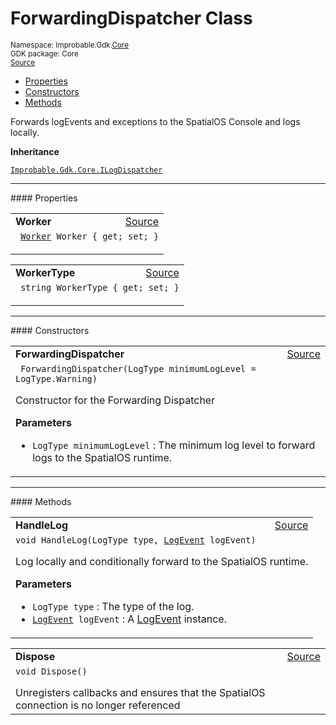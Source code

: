 
# ForwardingDispatcher Class
<sup>
Namespace: Improbable.Gdk.<a href="{{urlRoot}}/api/core-index">Core</a><br/>
GDK package: Core<br/>
<a href="https://www.github.com/spatialos/gdk-for-unity/blob/c62f1703b591ee684fba123ba0dc6c231eca5126/workers/unity/Packages/io.improbable.gdk.core/Logging/ForwardingDispatcher.cs/#L11">Source</a>
<style>
a code {
                    padding: 0em 0.25em!important;
}
code {
                    background-color: #ffffff!important;
}
</style>
</sup>
<nav id="pageToc" class="page-toc"><ul><li><a href="#properties">Properties</a>
<li><a href="#constructors">Constructors</a>
<li><a href="#methods">Methods</a>
</ul></nav>

</p>



<p>Forwards logEvents and exceptions to the SpatialOS Console and logs locally. </p>



</p>

<b>Inheritance</b>

<code><a href="{{urlRoot}}/api/core/i-log-dispatcher">Improbable.Gdk.Core.ILogDispatcher</a></code>








</p>
<hr style="width:100%; border-top-color:#d8d8d8" />
#### Properties


</p>




<table width="100%">
    <tr>
        <td style="border-right:none"><a id="worker"></a><b>Worker</b></td>
        <td style="border-left:none; text-align:right"><a href="https://www.github.com/spatialos/gdk-for-unity/blob/c62f1703b591ee684fba123ba0dc6c231eca5126/workers/unity/Packages/io.improbable.gdk.core/Logging/ForwardingDispatcher.cs/#L17">Source</a></td>
    </tr>
    <tr>
        <td colspan="2">
<code> <a href="{{urlRoot}}/api/core/worker">Worker</a> Worker { get; set; }</code></p>



</td>
    </tr>
</table>


<table width="100%">
    <tr>
        <td style="border-right:none"><a id="workertype"></a><b>WorkerType</b></td>
        <td style="border-left:none; text-align:right"><a href="https://www.github.com/spatialos/gdk-for-unity/blob/c62f1703b591ee684fba123ba0dc6c231eca5126/workers/unity/Packages/io.improbable.gdk.core/Logging/ForwardingDispatcher.cs/#L18">Source</a></td>
    </tr>
    <tr>
        <td colspan="2">
<code> string WorkerType { get; set; }</code></p>



</td>
    </tr>
</table>





</p>
<hr style="width:100%; border-top-color:#d8d8d8" />
#### Constructors


</p>




<table width="100%">
    <tr>
        <td style="border-right:none"><a id="forwardingdispatcher-logtype"></a><b>ForwardingDispatcher</b></td>
        <td style="border-left:none; text-align:right"><a href="https://www.github.com/spatialos/gdk-for-unity/blob/c62f1703b591ee684fba123ba0dc6c231eca5126/workers/unity/Packages/io.improbable.gdk.core/Logging/ForwardingDispatcher.cs/#L33">Source</a></td>
    </tr>
    <tr>
        <td colspan="2">
<code> ForwardingDispatcher(LogType minimumLogLevel = LogType.Warning)</code></p>
Constructor for the Forwarding Dispatcher 


</p>

<b>Parameters</b>

<ul>
<li><code>LogType minimumLogLevel</code> : The minimum log level to forward logs to the SpatialOS runtime.</li>
</ul>





</td>
    </tr>
</table>




</p>
<hr style="width:100%; border-top-color:#d8d8d8" />
#### Methods


</p>




<table width="100%">
    <tr>
        <td style="border-right:none"><a id="handlelog-logtype-logevent"></a><b>HandleLog</b></td>
        <td style="border-left:none; text-align:right"><a href="https://www.github.com/spatialos/gdk-for-unity/blob/c62f1703b591ee684fba123ba0dc6c231eca5126/workers/unity/Packages/io.improbable.gdk.core/Logging/ForwardingDispatcher.cs/#L60">Source</a></td>
    </tr>
    <tr>
        <td colspan="2">
<code>void HandleLog(LogType type, <a href="{{urlRoot}}/api/core/log-event">LogEvent</a> logEvent)</code></p>
Log locally and conditionally forward to the SpatialOS runtime. 


</p>

<b>Parameters</b>

<ul>
<li><code>LogType type</code> : The type of the log.</li>
<li><code><a href="{{urlRoot}}/api/core/log-event">LogEvent</a> logEvent</code> : A <a href="{{urlRoot}}/api/core/log-event">LogEvent</a> instance.</li>
</ul>





</td>
    </tr>
</table>


<table width="100%">
    <tr>
        <td style="border-right:none"><a id="dispose"></a><b>Dispose</b></td>
        <td style="border-left:none; text-align:right"><a href="https://www.github.com/spatialos/gdk-for-unity/blob/c62f1703b591ee684fba123ba0dc6c231eca5126/workers/unity/Packages/io.improbable.gdk.core/Logging/ForwardingDispatcher.cs/#L114">Source</a></td>
    </tr>
    <tr>
        <td colspan="2">
<code>void Dispose()</code></p>
Unregisters callbacks and ensures that the SpatialOS connection is no longer referenced 





</td>
    </tr>
</table>





